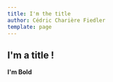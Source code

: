 ```yaml
---
title: I'm the title
author: Cédric Charière Fiedler
template: page
---
```


## I'm a title !

**I'm Bold**